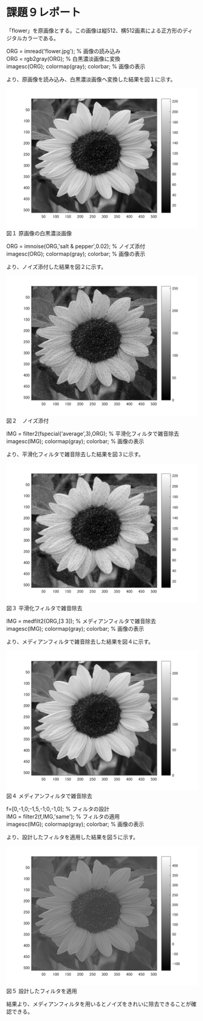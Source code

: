 # 課題９レポート

「flower」を原画像とする。この画像は縦512、横512画素による正方形のディジタルカラーである。

ORG = imread('flower.jpg'); % 画像の読み込み  
ORG = rgb2gray(ORG); % 白黒濃淡画像に変換  
imagesc(ORG); colormap(gray); colorbar; % 画像の表示  

より、原画像を読み込み、白黒濃淡画像へ変換した結果を図１に示す。

![原画像](https://github.com/Koukuri/work_image_processing/blob/master/image/kadai9.1.png)
図１ 原画像の白黒濃淡画像

ORG = imnoise(ORG,'salt & pepper',0.02); % ノイズ添付  
imagesc(ORG); colormap(gray); colorbar; % 画像の表示  

より、ノイズ添付した結果を図２に示す。

![原画像](https://github.com/Koukuri/work_image_processing/blob/master/image/kadai9.2.png)
図２　ノイズ添付

IMG = filter2(fspecial('average',3),ORG); % 平滑化フィルタで雑音除去  
imagesc(IMG); colormap(gray); colorbar; % 画像の表示  

より、平滑化フィルタで雑音除去した結果を図３に示す。

![原画像](https://github.com/Koukuri/work_image_processing/blob/master/image/kadai9.3.png)
図３ 平滑化フィルタで雑音除去

IMG = medfilt2(ORG,[3 3]); % メディアンフィルタで雑音除去  
imagesc(IMG); colormap(gray); colorbar; % 画像の表示  

より、メディアンフィルタで雑音除去した結果を図４に示す。

![原画像](https://github.com/Koukuri/work_image_processing/blob/master/image/kadai9.4.png)
図４ メディアンフィルタで雑音除去

f=[0,-1,0;-1,5,-1;0,-1,0]; % フィルタの設計  
IMG = filter2(f,IMG,'same'); % フィルタの適用  
imagesc(IMG); colormap(gray); colorbar; % 画像の表示  

より、設計したフィルタを適用した結果を図５に示す。

![原画像](https://github.com/Koukuri/work_image_processing/blob/master/image/kadai9.5.png)
図５ 設計したフィルタを適用

結果より、メディアンフィルタを用いるとノイズをきれいに除去できることが確認できる。
